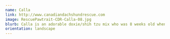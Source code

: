 ```yaml
---
name: Calla
link: http://www.canadiandachshundrescue.com
image: RescuePawtrait-CDR-Calla-08.jpg
blurb: Calla is an adorable doxie/shih tzu mix who was 8 weeks old when her Rescue Pawtrait was taken.
orientation: landscape
---
```

